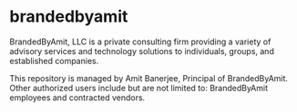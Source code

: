 # brandedbyamit
BrandedByAmit, LLC is a private consulting firm providing a variety of advisory services and technology solutions to individuals, groups, and established companies.

This repository is managed by Amit Banerjee, Principal of BrandedByAmit. Other authorized users include but are not limited to: BrandedByAmit employees and contracted vendors.

